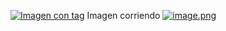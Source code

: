 
[![Imagen con tag](https://i.postimg.cc/Ghsm4mKm/image.png)](https://postimg.cc/MvqS4xgC)
Imagen corriendo
[![image.png](https://i.postimg.cc/7YcJRRsf/image.png)](https://postimg.cc/N5609dwc)

